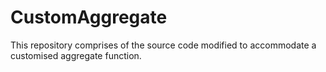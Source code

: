 # CustomAggregate
This repository comprises of the source code modified to accommodate a customised aggregate function.
